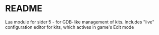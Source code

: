 # README #

Lua module for sider 5 - for GDB-like management of kits. 
Includes "live" configuration editor for kits, which actives in game's Edit mode